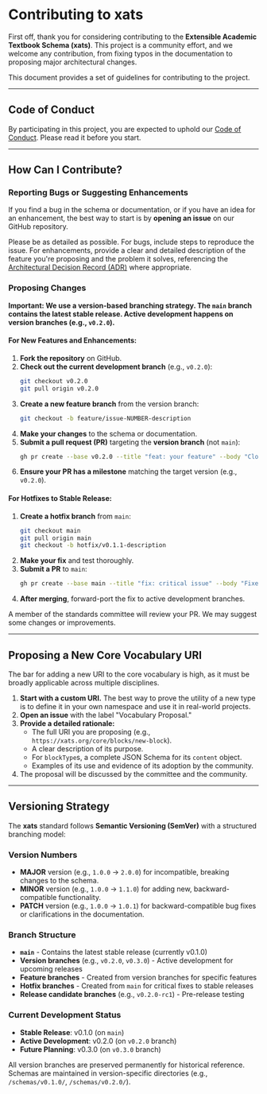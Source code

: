 # Contributing to xats

First off, thank you for considering contributing to the **Extensible Academic Textbook Schema (xats)**. This project is a community effort, and we welcome any contribution, from fixing typos in the documentation to proposing major architectural changes.

This document provides a set of guidelines for contributing to the project.

---

## Code of Conduct

By participating in this project, you are expected to uphold our [Code of Conduct](./CODE_OF_CONDUCT.md). Please read it before you start.

---

## How Can I Contribute?

### Reporting Bugs or Suggesting Enhancements

If you find a bug in the schema or documentation, or if you have an idea for an enhancement, the best way to start is by **opening an issue** on our GitHub repository.

Please be as detailed as possible. For bugs, include steps to reproduce the issue. For enhancements, provide a clear and detailed description of the feature you're proposing and the problem it solves, referencing the [Architectural Decision Record (ADR)](./ARCHITECTURE.md) where appropriate.

### Proposing Changes

**Important: We use a version-based branching strategy. The `main` branch contains the latest stable release. Active development happens on version branches (e.g., `v0.2.0`).**

#### For New Features and Enhancements:

1.  **Fork the repository** on GitHub.
2.  **Check out the current development branch** (e.g., `v0.2.0`):
    ```bash
    git checkout v0.2.0
    git pull origin v0.2.0
    ```
3.  **Create a new feature branch** from the version branch:
    ```bash
    git checkout -b feature/issue-NUMBER-description
    ```
4.  **Make your changes** to the schema or documentation.
5.  **Submit a pull request (PR)** targeting the **version branch** (not `main`):
    ```bash
    gh pr create --base v0.2.0 --title "feat: your feature" --body "Closes #NUMBER"
    ```
6.  **Ensure your PR has a milestone** matching the target version (e.g., `v0.2.0`).

#### For Hotfixes to Stable Release:

1.  **Create a hotfix branch** from `main`:
    ```bash
    git checkout main
    git pull origin main
    git checkout -b hotfix/v0.1.1-description
    ```
2.  **Make your fix** and test thoroughly.
3.  **Submit a PR** to `main`:
    ```bash
    gh pr create --base main --title "fix: critical issue" --body "Fixes #NUMBER"
    ```
4.  **After merging**, forward-port the fix to active development branches.

A member of the standards committee will review your PR. We may suggest some changes or improvements.

---

## Proposing a New Core Vocabulary URI

The bar for adding a new URI to the core vocabulary is high, as it must be broadly applicable across multiple disciplines.

1.  **Start with a custom URI.** The best way to prove the utility of a new type is to define it in your own namespace and use it in real-world projects.
2.  **Open an issue** with the label "Vocabulary Proposal."
3.  **Provide a detailed rationale:**
    * The full URI you are proposing (e.g., `https://xats.org/core/blocks/new-block`).
    * A clear description of its purpose.
    * For `blockType`s, a complete JSON Schema for its `content` object.
    * Examples of its use and evidence of its adoption by the community.
4.  The proposal will be discussed by the committee and the community.

---

## Versioning Strategy

The **xats** standard follows **Semantic Versioning (SemVer)** with a structured branching model:

### Version Numbers
- **MAJOR** version (e.g., `1.0.0` -> `2.0.0`) for incompatible, breaking changes to the schema.
- **MINOR** version (e.g., `1.0.0` -> `1.1.0`) for adding new, backward-compatible functionality.
- **PATCH** version (e.g., `1.0.0` -> `1.0.1`) for backward-compatible bug fixes or clarifications in the documentation.

### Branch Structure
- **`main`** - Contains the latest stable release (currently v0.1.0)
- **Version branches** (e.g., `v0.2.0`, `v0.3.0`) - Active development for upcoming releases
- **Feature branches** - Created from version branches for specific features
- **Hotfix branches** - Created from `main` for critical fixes to stable releases
- **Release candidate branches** (e.g., `v0.2.0-rc1`) - Pre-release testing

### Current Development Status
- **Stable Release**: v0.1.0 (on `main`)
- **Active Development**: v0.2.0 (on `v0.2.0` branch)
- **Future Planning**: v0.3.0 (on `v0.3.0` branch)

All version branches are preserved permanently for historical reference. Schemas are maintained in version-specific directories (e.g., `/schemas/v0.1.0/`, `/schemas/v0.2.0/`).